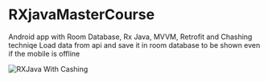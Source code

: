 # RXjavaMasterCourse
Android app with Room Database, Rx Java, MVVM, Retrofit and Chashing techniqe
Load data from api and save it in room database to be shown even if the mobile is offline


![RXJava With Cashing](https://user-images.githubusercontent.com/49350237/86815589-1abc0580-c083-11ea-924c-7dd539f4dd04.gif)
